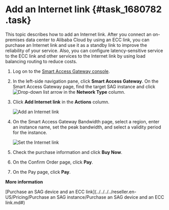 # Add an Internet link {#task_1680782 .task}

This topic describes how to add an Internet link. After you connect an on-premises data center to Alibaba Cloud by using an ECC link, you can purchase an Internet link and use it as a standby link to improve the reliability of your service. Also, you can configure latency-sensitive service to the ECC link and other services to the Internet link by using load balancing routing to reduce costs.

1.  Log on to the [Smart Access Gateway console](https://smartag.console.aliyun.com).
2.  In the left-side navigation pane, click **Smart Access Gateway**. On the Smart Access Gateway page, find the target SAG instance and click ![Drop-down list arrow](http://static-aliyun-doc.oss-cn-hangzhou.aliyuncs.com/assets/img/817218/156871045950982_en-US.png) in the **Network Type** column.
3.  Click **Add Internet link** in the **Actions** column. 

    ![Add an Internet link](images/55248_en-US.png)

4.  On the Smart Access Gateway Bandwidth page, select a region, enter an instance name, set the peak bandwidth, and select a validity period for the instance. 

    ![Set the Internet link](images/55250_en-US.png)

5.  Check the purchase information and click **Buy Now**.
6.  On the Confirm Order page, click **Pay**.
7.  On the Pay page, click **Pay**.

**More information**  


[Purchase an SAG device and an ECC link](../../../../reseller.en-US/Pricing/Purchase an SAG instance/Purchase an SAG device and an ECC link.md#)

